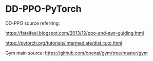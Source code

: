 # DD-PPO-PyTorch
DD-PPO source referring: 

https://fatalfeel.blogspot.com/2013/12/ppo-and-awr-guiding.html

https://pytorch.org/tutorials/intermediate/dist_tuto.html

Gym main source: https://github.com/openai/gym/tree/master/gym
